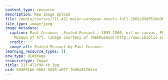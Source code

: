 ```yaml
---
content_type: resource
description: New image Upload
file: /media/courses/21l-472-major-european-novels-fall-2008/69d051bb9b625d48a077fb00a8f262e4_21l-472f08-th.jpg
file_type: image/jpeg
image_metadata:
  caption: Paul Cezanne, _Seated Peasant_, 1895-1900, oil on canvas, Philadelphia
    Museum of Art. (Image courtesy of [WebMuseum](http://www.ibiblio.org/wm/).)
  credit: ''
  image-alt: Seated Peasant by Paul Cezanne.
learning_resource_types: []
ocw_type: OCWImage
resourcetype: Image
title: 21l-472f08-th.jpg
uid: 69d051bb-9b62-5d48-a077-fb00a8f262e4
---
```

